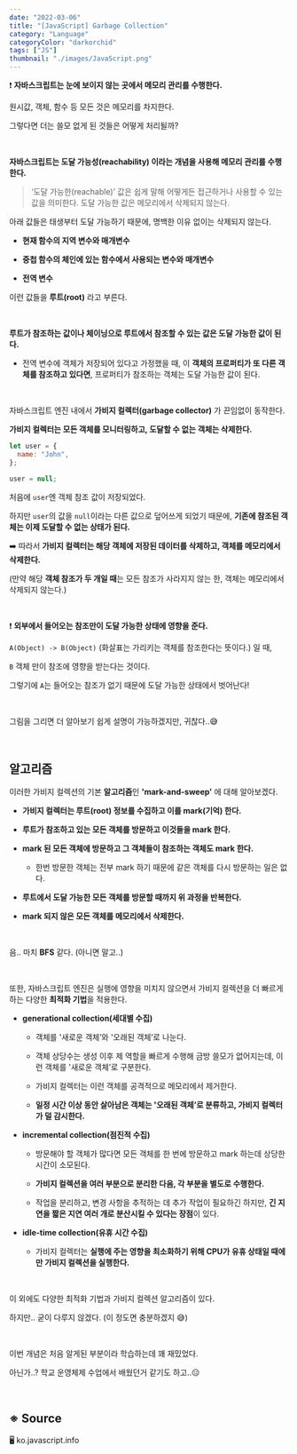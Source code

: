 ```yaml
---
date: "2022-03-06"
title: "[JavaScript] Garbage Collection"
category: "Language"
categoryColor: "darkorchid"
tags: ["JS"]
thumbnail: "./images/JavaScript.png"
---
```


❗️ **자바스크립트는 눈에 보이지 않는 곳에서 메모리 관리를 수행한다.**

원시값, 객체, 함수 등 모든 것은 메모리를 차지한다.

그렇다면 더는 쓸모 없게 된 것들은 어떻게 처리될까?

<br />

**자바스크립트는 도달 가능성(reachability) 이라는 개념을 사용해 메모리 관리를 수행한다.**

> ‘도달 가능한(reachable)’ 값은 쉽게 말해 어떻게든 접근하거나 사용할 수 있는 값을 의미한다. 도달 가능한 값은 메모리에서 삭제되지 않는다.

아래 값들은 태생부터 도달 가능하기 때문에, 명백한 이유 없이는 삭제되지 않는다.

- **현재 함수의 지역 변수와 매개변수**

- **중첩 함수의 체인에 있는 함수에서 사용되는 변수와 매개변수**

- **전역 변수**

이런 값들을 **루트(root)** 라고 부른다.

<br />

**루트가 참조하는 값이나 체이닝으로 루트에서 참조할 수 있는 값은 도달 가능한 값이 된다.**

- 전역 변수에 객체가 저장되어 있다고 가정했을 때, 이 **객체의 프로퍼티가 또 다른 객체를 참조하고 있다면**, 프로퍼티가 참조하는 객체는 도달 가능한 값이 된다.

<br />

자바스크립트 엔진 내에서 **가비지 컬렉터(garbage collector)** 가 끈임없이 동작한다.

**가비지 컬렉터는 모든 객체를 모니터링하고, 도달할 수 없는 객체는 삭제한다.**

```js
let user = {
  name: "John",
};

user = null;
```

처음에 `user`엔 객체 참조 값이 저장되었다.

하지만 `user`의 값을 `null`이라는 다른 값으로 덮어쓰게 되었기 때문에, **기존에 참조된 객체는 이제 도달할 수 없는 상태가 된다.**

➡️ 따라서 **가비지 컬렉터는 해당 객체에 저장된 데이터를 삭제하고, 객체를 메모리에서 삭제한다.**

(만약 해당 **객체 참조가 두 개일 때**는 모든 참조가 사라지지 않는 한, 객체는 메모리에서 삭제되지 않는다.)

<br />

❗️ **외부에서 들어오는 참조만이 도달 가능한 상태에 영향을 준다.**

`A(Object) -> B(Object)` (화살표는 가리키는 객체를 참조한다는 뜻이다.) 일 때,

`B` 객체 만이 참조에 영향을 받는다는 것이다.

그렇기에 `A`는 들어오는 참조가 없기 때문에 도달 가능한 상태에서 벗어난다!

<br />

그림을 그리면 더 알아보기 쉽게 설명이 가능하겠지만, 귀찮다..😅

<br />

## 알고리즘

이러한 가비지 컬렉션의 기본 **알고리즘**인 **'mark-and-sweep'** 에 대해 알아보겠다.

- **가비지 컬렉터는 루트(root) 정보를 수집하고 이를 mark(기억) 한다.**

- **루트가 참조하고 있는 모든 객체를 방문하고 이것들을 mark 한다.**

- **mark 된 모든 객체에 방문하고 그 객체들이 참조하는 객체도 mark 한다.**

  - 한번 방문한 객체는 전부 mark 하기 때문에 같은 객체를 다시 방문하는 일은 없다.

- **루트에서 도달 가능한 모든 객체를 방문할 때까지 위 과정을 반복한다.**

- **mark 되지 않은 모든 객체를 메모리에서 삭제한다.**

<br />

음.. 마치 **BFS** 같다. (아니면 말고..)

<br />

또한, 자바스크립트 엔진은 실행에 영향을 미치지 않으면서 가비지 컬렉션을 더 빠르게 하는 다양한 **최적화 기법**을 적용한다.

- **generational collection(세대별 수집)**

  - 객체를 '새로운 객체’와 '오래된 객체’로 나눈다.

  - 객체 상당수는 생성 이후 제 역할을 빠르게 수행해 금방 쓸모가 없어지는데, 이런 객체를 '새로운 객체’로 구분한다.

  - 가비지 컬렉터는 이런 객체를 공격적으로 메모리에서 제거한다.

  - **일정 시간 이상 동안 살아남은 객체는 '오래된 객체’로 분류하고, 가비지 컬렉터가 덜 감시한다.**

- **incremental collection(점진적 수집)**

  - 방문해야 할 객체가 많다면 모든 객체를 한 번에 방문하고 mark 하는데 상당한 시간이 소모된다.

  - **가비지 컬렉션을 여러 부분으로 분리한 다음, 각 부분을 별도로 수행한다.**

  - 작업을 분리하고, 변경 사항을 추적하는 데 추가 작업이 필요하긴 하지만, **긴 지연을 짧은 지연 여러 개로 분산시킬 수 있다는 장점**이 있다.

- **idle-time collection(유휴 시간 수집)**

  - 가비지 컬렉터는 **실행에 주는 영향을 최소화하기 위해 CPU가 유휴 상태일 때에만 가비지 컬렉션을 실행한다.**

<br />

이 외에도 다양한 최적화 기법과 가비지 컬렉션 알고리즘이 있다. 

하지만.. 굳이 다루지 않겠다. (이 정도면 충분하겠지 😅)

<br />

이번 개념은 처음 알게된 부분이라 학습하는데 꽤 재밌었다.

아닌가..? 학교 운영체제 수업에서 배웠던거 같기도 하고..😑

<br />

## ※ Source

🖥 ko.javascript.info